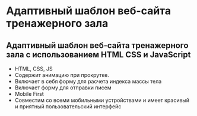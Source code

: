 # Адаптивный шаблон веб-сайта тренажерного зала
## Адаптивный шаблон веб-сайта тренажерного зала с использованием HTML CSS и JavaScript
- HTML, CSS, JS
- Содержит анимацию при прокрутке.
- Включает в себя форму для расчета индекса массы тела
- Включает форму для отправки писем
- Mobile First
- Совместим со всеми мобильными устройствами и имеет красивый и приятный пользовательский интерфейс

